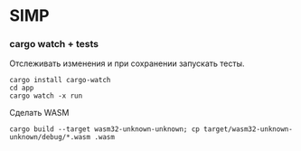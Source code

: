# SIMP


### cargo watch + tests
Отслеживать изменения и при сохранении запускать тесты.
```console
cargo install cargo-watch
cd app
cargo watch -x run
```

Сделать WASM
```console
cargo build --target wasm32-unknown-unknown; cp target/wasm32-unknown-unknown/debug/*.wasm .wasm
```